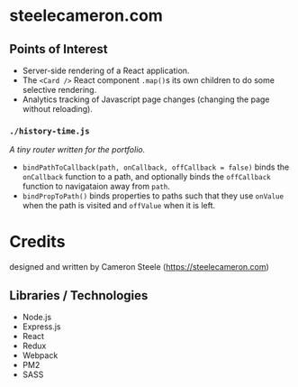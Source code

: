 # steelecameron.com

## Points of Interest
- Server-side rendering of a React application.
- The `<Card />` React component `.map()`s its own children to do some selective rendering.
- Analytics tracking of Javascript page changes (changing the page without reloading).

### `./history-time.js`
*A tiny router written for the portfolio.*

- `bindPathToCallback(path, onCallback, offCallback = false)` binds the `onCallback` function to a path, and optionally binds the `offCallback` function to navigataion away from `path`.
- `bindPropToPath()` binds properties to paths such that they use `onValue` when the path is visited and `offValue` when it is left.

# Credits
designed and written by Cameron Steele (https://steelecameron.com)

## Libraries / Technologies
- Node.js
- Express.js
- React
- Redux
- Webpack
- PM2
- SASS